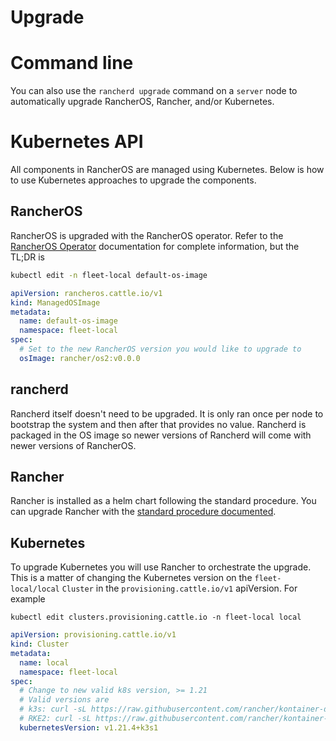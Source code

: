 # Upgrade

# Command line

You can also use the `rancherd upgrade` command on a `server` node to automatically 
upgrade RancherOS, Rancher, and/or Kubernetes.

# Kubernetes API

All components in RancherOS are managed using Kubernetes. Below is how
to use Kubernetes approaches to upgrade the components.

## RancherOS

RancherOS is upgraded with the RancherOS operator. Refer to the
[RancherOS Operator](./operator.md) documentation for complete information, but the
TL;DR is

```bash
kubectl edit -n fleet-local default-os-image
```
```yaml
apiVersion: rancheros.cattle.io/v1
kind: ManagedOSImage
metadata:
  name: default-os-image
  namespace: fleet-local
spec:
  # Set to the new RancherOS version you would like to upgrade to
  osImage: rancher/os2:v0.0.0
```

## rancherd

Rancherd itself doesn't need to be upgraded. It is only ran once per node
to bootstrap the system and then after that provides no value. Rancherd is
packaged in the OS image so newer versions of Rancherd will come with newer
versions of RancherOS.

## Rancher
Rancher is installed as a helm chart following the standard procedure. You can upgrade
Rancher with the [standard procedure documented](https://rancher.com/docs/rancher/v2.6/en/installation/install-rancher-on-k8s/upgrades/).

## Kubernetes
To upgrade Kubernetes you will use Rancher to orchestrate the upgrade. This is a matter of changing
the Kubernetes version on the `fleet-local/local` `Cluster` in the `provisioning.cattle.io/v1`
apiVersion.  For example

```shell
kubectl edit clusters.provisioning.cattle.io -n fleet-local local
```
```yaml
apiVersion: provisioning.cattle.io/v1
kind: Cluster
metadata:
  name: local
  namespace: fleet-local
spec:
  # Change to new valid k8s version, >= 1.21
  # Valid versions are
  # k3s: curl -sL https://raw.githubusercontent.com/rancher/kontainer-driver-metadata/release-v2.6/data/data.json | jq -r '.k3s.releases[].version'
  # RKE2: curl -sL https://raw.githubusercontent.com/rancher/kontainer-driver-metadata/release-v2.6/data/data.json | jq -r '.rke2.releases[].version'
  kubernetesVersion: v1.21.4+k3s1
```

